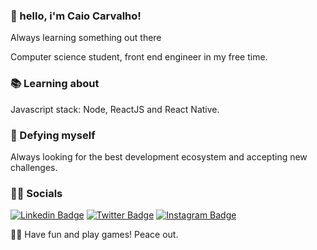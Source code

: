 ### 👋 hello, i'm Caio Carvalho!

Always learning something out there

Computer science student, front end engineer  in my free time.

### 📚 Learning about

Javascript stack: Node, ReactJS and React Native.

### 💪 Defying myself

Always looking for the best development ecosystem and accepting new challenges.

### 🤵🏼  Socials

[![Linkedin Badge](https://img.shields.io/badge/-CaioCarvalho-blue?style=flat-square&logo=Linkedin&logoColor=white&link=https://www.linkedin.com/in/caiocp/)](https://www.linkedin.com/in/caiocp/)
[![Twitter Badge](https://img.shields.io/badge/-caiocp7-1ca0f1?style=flat-square&labelColor=1ca0f1&logo=twitter&logoColor=white&link=https://twitter.com/caiocp7)](https://twitter.com/caiocp7)
[![Instagram Badge](https://img.shields.io/badge/-CaioCarvalho-c32aa3?style=flat-square&logo=Instagram&logoColor=white&link=https://www.instagram.com/caio_cp7/)](https://www.instagram.com/caio_cp7/)

🖖🏼 Have fun and play games! Peace out.
